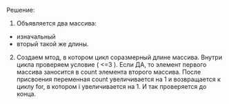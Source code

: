Решение:
1. Объявляется два массива:
- изначальный
- вторый такой же длины.
2. Создаем мтод, в котором цикл соразмерный длине массива. Внутри цикла проверяем условие ( <=3 ).
Если ДА, то элемент первого массива заносится в count элемента второго массива.
После присвоения переменная count увеличивается на 1 и возвращается к циклу for, в котором i увеличивается на 1.
И так проверяется до конца.
